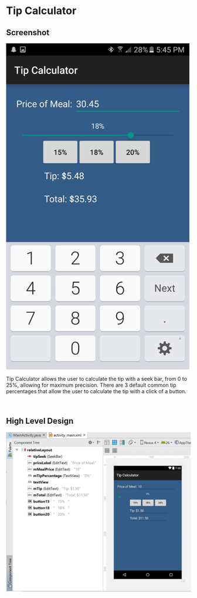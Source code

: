 # Tip Calculator

<h2> Screenshot </h2>
<img src="TipCalc.png" width="500px">
<p> Tip Calculator allows the user to calculate the tip with a seek bar, from 0 to 25%, allowing for maximum precision. There are 3 default common tip percentages that allow the user to calculate the tip with a click of a button. </p>
<br/>
<h2> High Level Design </h2>
<img src="Layout.JPG" width="600px">
